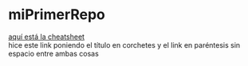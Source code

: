# miPrimerRepo

[aquí está la cheatsheet](https://github.com/adam-p/markdown-here/wiki/Markdown-Here-Cheatsheet)
<br> hice este link poniendo el título en corchetes y el link en paréntesis
sin espacio entre ambas cosas
